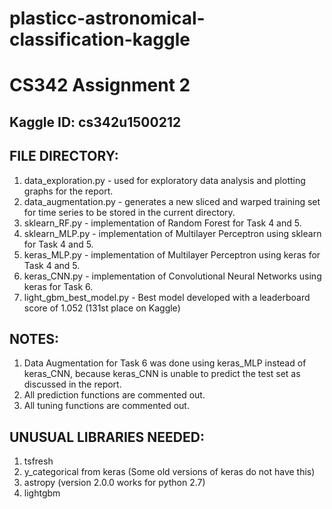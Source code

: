 # plasticc-astronomical-classification-kaggle

# CS342 Assignment 2
## Kaggle ID: cs342u1500212

## FILE DIRECTORY:
1. data_exploration.py - used for exploratory data analysis and plotting graphs for the report.
2. data_augmentation.py - generates a new sliced and warped training set for time series to be stored in the current directory.
3. sklearn_RF.py - implementation of Random Forest for Task 4 and 5.
4. sklearn_MLP.py - implementation of Multilayer Perceptron using sklearn for Task 4 and 5.
5. keras_MLP.py - implementation of Multilayer Perceptron using keras for Task 4 and 5.
6. keras_CNN.py - implementation of Convolutional Neural Networks using keras for Task 6.
7. light_gbm_best_model.py - Best model developed with a leaderboard score of 1.052 (131st place on Kaggle)

## NOTES:
1. Data Augmentation for Task 6 was done using keras_MLP instead of keras_CNN,
   because keras_CNN is unable to predict the test set as discussed in the report.
2. All prediction functions are commented out.
3. All tuning functions are commented out.

## UNUSUAL LIBRARIES NEEDED:
1. tsfresh
2. y_categorical from keras (Some old versions of keras do not have this)
3. astropy (version 2.0.0 works for python 2.7)
4. lightgbm
